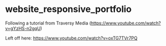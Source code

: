 # website_responsive_portfolio
Following a tutorial from Traversy Media (https://www.youtube.com/watch?v=gYzHS-n2gqU)

Left off here:
https://www.youtube.com/watch?v=oxTG7TVr7PQ